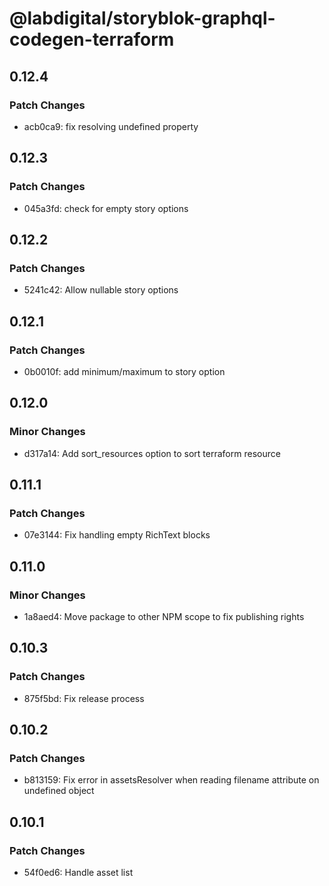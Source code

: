 # @labdigital/storyblok-graphql-codegen-terraform

## 0.12.4

### Patch Changes

- acb0ca9: fix resolving undefined property

## 0.12.3

### Patch Changes

- 045a3fd: check for empty story options

## 0.12.2

### Patch Changes

- 5241c42: Allow nullable story options

## 0.12.1

### Patch Changes

- 0b0010f: add minimum/maximum to story option

## 0.12.0

### Minor Changes

- d317a14: Add sort_resources option to sort terraform resource

## 0.11.1

### Patch Changes

- 07e3144: Fix handling empty RichText blocks

## 0.11.0

### Minor Changes

- 1a8aed4: Move package to other NPM scope to fix publishing rights

## 0.10.3

### Patch Changes

- 875f5bd: Fix release process

## 0.10.2

### Patch Changes

- b813159: Fix error in assetsResolver when reading filename attribute on undefined object

## 0.10.1

### Patch Changes

- 54f0ed6: Handle asset list
